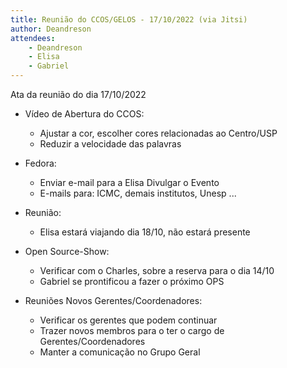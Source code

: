 ```yaml
---
title: Reunião do CCOS/GELOS - 17/10/2022 (via Jitsi)
author: Deandreson
attendees:
    - Deandreson
    - Elisa
    - Gabriel
---
```


Ata da reunião do dia 17/10/2022

- Vídeo de Abertura do CCOS:

  - Ajustar a cor, escolher cores relacionadas ao Centro/USP
  - Reduzir a velocidade das palavras

- Fedora:

  - Enviar e-mail para a Elisa Divulgar o Evento
  - E-mails para: ICMC, demais institutos, Unesp ...

- Reunião:

  - Elisa estará viajando dia 18/10, não estará presente

- Open Source-Show:

  - Verificar com o Charles, sobre a reserva para o dia 14/10
  - Gabriel se prontificou a fazer o próximo OPS

- Reuniões Novos Gerentes/Coordenadores:

  - Verificar os gerentes que podem continuar
  - Trazer novos membros para o ter o cargo de Gerentes/Coordenadores
  - Manter a comunicação no Grupo Geral


